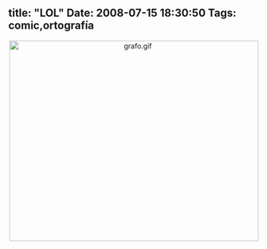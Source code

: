 title: "LOL"
Date: 2008-07-15 18:30:50
Tags: comic,ortografía
---
<a href="http://bigeyedeer.wordpress.com/2008/07/15/this-cartoon-wrote-a-sweary-word-on-your-toilet-wall/"><img class="mt-image-center" style="margin: 0pt auto 20px; text-align: center; display: block;" src="http://log.damog.net/grafo.gif" alt="grafo.gif" width="500" height="402" /></a>